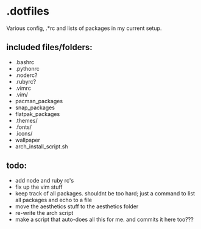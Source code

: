 # .dotfiles
Various config, .*rc and lists of packages in my current setup.

## included files/folders:
- .bashrc
- .pythonrc
- .noderc?
- .rubyrc?
- .vimrc
- .vim/
- pacman_packages
- snap_packages
- flatpak_packages
- .themes/
- .fonts/
- .icons/
- wallpaper
- arch_install_script.sh

## todo:
- add node and ruby rc's
- fix up the vim stuff
- keep track of all packages. shouldnt be too hard; just a command to list all packages and echo to a file
- move the aesthetics stuff to the aesthetics folder
- re-write the arch script
- make a script that auto-does all this for me. and commits it here too???
